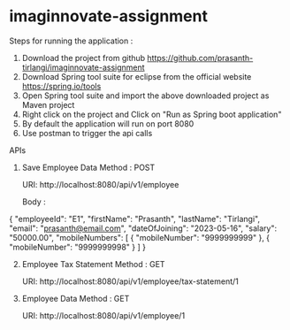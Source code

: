 # imaginnovate-assignment
 
Steps for running the application : 
1. Download the project from github https://github.com/prasanth-tirlangi/imaginnovate-assignment
2. Download Spring tool suite for eclipse from the official website https://spring.io/tools 
3. Open Spring tool suite and import the above downloaded project as Maven project
4. Right click on the project and Click on "Run as Spring boot application"
5. By default the application will run on port 8080
6. Use postman to trigger the api calls

APIs

1. Save Employee Data
   Method : POST

   URI: http://localhost:8080/api/v1/employee

   Body : 

{
	"employeeId": "E1",
    "firstName": "Prasanth",
    "lastName": "Tirlangi",
    "email": "prasanth@email.com",
    "dateOfJoining": "2023-05-16",
    "salary": "50000.00",
    "mobileNumbers": [
        {
            "mobileNumber": "9999999999"
        },
        {
            "mobileNumber": "9999999998"
        }
    ]
}

2. Employee Tax Statement
   Method : GET

   URI: http://localhost:8080/api/v1/employee/tax-statement/1

3. Employee Data
   Method : GET

   URI: http://localhost:8080/api/v1/employee/1
